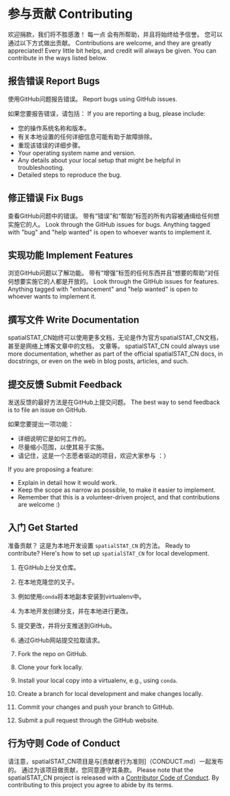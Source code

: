 # 参与贡献 Contributing

欢迎捐款，我们将不胜感激！ 每一点
会有所帮助，并且将始终给予信誉。 您可以通过以下方式做出贡献。
Contributions are welcome, and they are greatly appreciated! Every little bit
helps, and credit will always be given. You can contribute in the ways listed below.

## 报告错误 Report Bugs

使用GitHub问题报告错误。
Report bugs using GitHub issues.

如果您要报告错误，请包括：
If you are reporting a bug, please include:

* 您的操作系统名称和版本。
* 有关本地设置的任何详细信息可能有助于故障排除。
* 重现该错误的详细步骤。
* Your operating system name and version.
* Any details about your local setup that might be helpful in troubleshooting.
* Detailed steps to reproduce the bug.

## 修正错误 Fix Bugs

查看GitHub问题中的错误。 带有“错误”和“帮助”标签的所有内容被通缉给任何想实施它的人。
Look through the GitHub issues for bugs. Anything tagged with "bug" and "help
wanted" is open to whoever wants to implement it.

## 实现功能 Implement Features

浏览GitHub问题以了解功能。 带有“增强”标签的任何东西并且“想要的帮助”对任何想要实施它的人都是开放的。
Look through the GitHub issues for features. Anything tagged with "enhancement"
and "help wanted" is open to whoever wants to implement it.

## 撰写文件 Write Documentation

spatialSTAT_CN始终可以使用更多文档，无论是作为官方spatialSTAT_CN文档，甚至是网络上博客文章中的文档，
文章等。
spatialSTAT_CN could always use more documentation, whether as part of the
official spatialSTAT_CN docs, in docstrings, or even on the web in blog posts,
articles, and such.

## 提交反馈 Submit Feedback

发送反馈的最好方法是在GitHub上提交问题。
The best way to send feedback is to file an issue on GitHub.

如果您要提出一项功能：
* 详细说明它是如何工作的。
* 尽量缩小范围，以使其易于实施。
* 请记住，这是一个志愿者驱动的项目，欢迎大家参与 ：）
  
If you are proposing a feature:

* Explain in detail how it would work.
* Keep the scope as narrow as possible, to make it easier to implement.
* Remember that this is a volunteer-driven project, and that contributions
  are welcome :)

## 入门 Get Started

准备贡献？ 这是为本地开发设置 `spatialSTAT_CN` 的方法。
Ready to contribute? Here's how to set up `spatialSTAT_CN` for local development.

1. 在GitHub上分叉仓库。
2. 在本地克隆您的叉子。
3. 例如使用`conda`将本地副本安装到virtualenv中。
4. 为本地开发创建分支，并在本地进行更改。
5. 提交更改，并将分支推送到GitHub。
6. 通过GitHub网站提交拉取请求。

1. Fork the repo on GitHub.
2. Clone your fork locally.
3.  Install your local copy into a virtualenv, e.g., using `conda`.
4. Create a branch for local development and make changes locally.
5. Commit your changes and push your branch to GitHub.
6. Submit a pull request through the GitHub website.

## 行为守则 Code of Conduct

请注意，spatialSTAT_CN项目是与[贡献者行为准则]（CONDUCT.md）一起发布的。 通过为该项目做贡献，您同意遵守其条款。
Please note that the spatialSTAT_CN project is released with a [Contributor Code of Conduct](CONDUCT.md). By contributing to this project you agree to abide by its terms.
